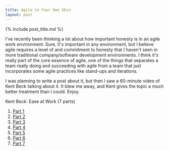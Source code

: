 ```yaml
---
title: Agile in Your Own Skin
layout: post
---
```

{% include post_title.md %}

I've recently been thinking a lot about how important honesty is in an agile work environment. Sure, it's important in any environment, but I believe agile requires a level of and commitment to honesty that I haven't seen in more traditional company/software development environments. I think it's really part of the core essence of agile, one of the things that separates a team really doing and succeeding with agile from a team that just incorporates some agile practices like stand-ups and iterations.

I was planning to write a post about it, but then I saw a 60-minute video of Kent Beck talking about it. It blew me away, and Kent gives the topic a much better treatment than I could. Enjoy.

Kent Beck: Ease at Work (7 parts)

1. [Part 1](http://video.google.com/videoplay?docid=7830246530742207581&q=&hl=en)
2. [Part 2](http://video.google.com/videoplay?docid=-1217839173502052610&q=&hl=en)
3. [Part 3](http://video.google.com/videoplay?docid=5945576343307004982&q=&hl=en)
4. [Part 4](http://video.google.com/videoplay?docid=-6065006691808288230&q=&hl=en)
5. [Part 5](http://video.google.com/videoplay?docid=-2528733948374179891&q=&hl=en)
6. [Part 6](http://video.google.com/videoplay?docid=-2741632461204304157&q=&hl=en)
7. [Part 7](http://video.google.com/videoplay?docid=3351329731016142362&q=&hl=en)